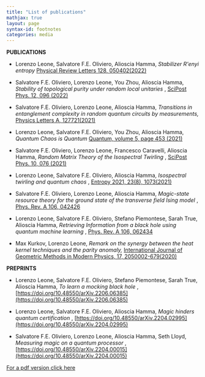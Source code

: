 ```yaml
---
title: "List of publications"
mathjax: true
layout: page
syntax-id: footnotes
categories: media
---
```


<b> PUBLICATIONS </b>



* Lorenzo Leone, Salvatore F.E. Oliviero, Alioscia Hamma, <i> Stabilizer R\'enyi entropy </i> [Physical Review Letters 128, 050402(2022)](https://doi.org/10.1103/PhysRevLett.128.050402)

* Salvatore F.E. Oliviero, Lorenzo Leone, You Zhou, Alioscia Hamma, <i> Stability of topological purity under random local unitaries </i>, [SciPost Phys. 12, 096 (2022)](https://scipost.org/SciPostPhys.12.3.096)

* Salvatore F.E. Oliviero, Lorenzo Leone, Alioscia Hamma, <i> Transitions in entanglement complexity in random quantum circuits by measurements, </i> [Physics Letters A, 127721(2021)](https://doi.org/10.1016/j.physleta.2021.127721)
* Lorenzo Leone, Salvatore F.E. Oliviero, You Zhou, Alioscia Hamma, <i> Quantum Chaos is Quantum </i> [Quantum, volume 5, page 453 (2021)](https://doi.org/10.22331/q-2021-05-04-453)
* Salvatore F.E. Oliviero, Lorenzo Leone, Francesco Caravelli, Alioscia Hamma, <i> Random Matrix Theory of the Isospectral Twirling </i>, [SciPost Phys. 10, 076 (2021)](https://scipost.org/SciPostPhys.10.3.076)
* Lorenzo Leone, Salvatore F.E. Oliviero, Alioscia Hamma, <i> Isospectral twirling and quantum chaos </i>, [Entropy 2021, 23(8), 1073(2021)](https://doi.org/10.3390/e23081073)
* Salvatore F.E. Oliviero, Lorenzo Leone, Alioscia Hamma, <i> Magic-state resource theory for the ground state of the transverse field Ising model </i>, [Phys. Rev. A 106, 042426](https://link.aps.org/doi/10.1103/PhysRevA.106.042426)
* Lorenzo Leone, Salvatore F.E. Oliviero, Stefano Piemontese, Sarah True, Alioscia Hamma, <i> Retrieving Information from a black hole using quantum machine learning </i>, [Phys. Rev. A 106, 062434](https://journals.aps.org/pra/abstract/10.1103/PhysRevA.106.062434)
* Max Kurkov, Lorenzo Leone, <i> Remark on the synergy between the heat kernel techniques and the parity anomaly, </i>
[International Journal of Geometric Methods in Modern Physics, 17, 2050002-679(2020)](https://doi.org/10.1142/S0219887820500024)


<b> PREPRINTS </b>

* Lorenzo Leone, Salvatore F.E. Oliviero, Stefano Piemontese, Sarah True, Alioscia Hamma, <i> To learn a mocking black hole </i>, [https://doi.org/10.48550/arXiv.2206.06385](https://doi.org/10.48550/arXiv.2206.06385)


* Lorenzo Leone, Salvatore F.E. Oliviero, Alioscia Hamma, <i> Magic hinders quantum certification </i>, [https://doi.org/10.48550/arXiv.2204.02995](https://doi.org/10.48550/arXiv.2204.02995)

* Salvatore F.E. Oliviero, Lorenzo Leone, Alioscia Hamma, Seth Lloyd, <i> Measuring magic on a quantum processor </i>, [https://doi.org/10.48550/arXiv.2204.00015](https://doi.org/10.48550/arXiv.2204.00015)


[For a pdf version click here](https://lorenzoleone.github.io/listofpublications.pdf)
